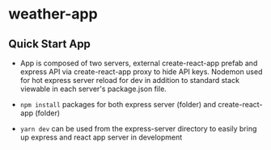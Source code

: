# weather-app

## Quick Start App
- App is composed of two servers, external create-react-app prefab and express API via create-react-app proxy to hide API keys.  Nodemon used for hot express server reload for dev in addition to standard stack viewable in each server's package.json file.
  
- ```npm install``` packages for both express server (folder) and create-react-app (folder)

- ```yarn dev``` can be used from the express-server directory to easily bring up express and react app server in development